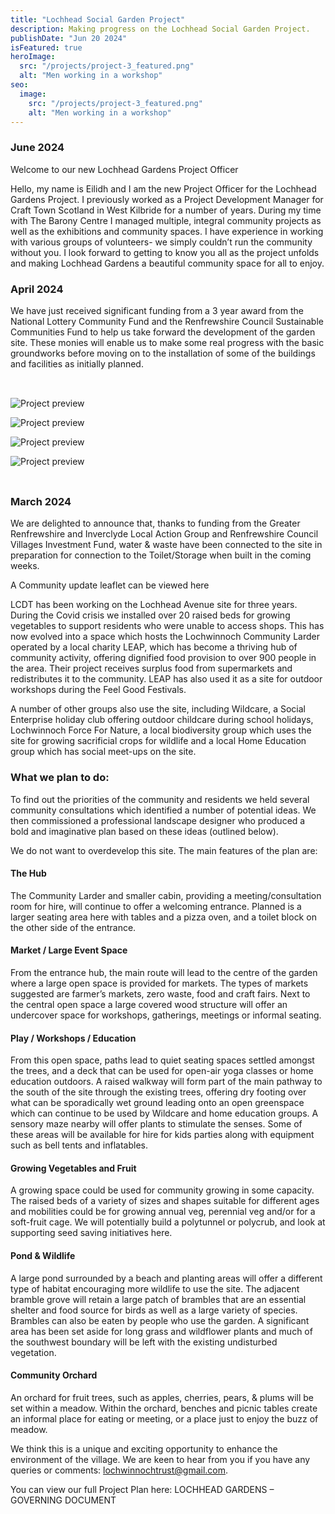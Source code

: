 ```yaml
---
title: "Lochhead Social Garden Project"
description: Making progress on the Lochhead Social Garden Project.
publishDate: "Jun 20 2024"
isFeatured: true
heroImage:
  src: "/projects/project-3_featured.png"
  alt: "Men working in a workshop"
seo:
  image:
    src: "/projects/project-3_featured.png"
    alt: "Men working in a workshop"
---
```


### June 2024

Welcome to our new Lochhead Gardens Project Officer

Hello, my name is Eilidh and I am the new Project Officer for the Lochhead Gardens Project. I previously worked as a Project Development Manager for Craft Town Scotland in West Kilbride for a number of years. During my time with The Barony Centre I managed multiple, integral community projects as well as the exhibitions and community spaces. I have experience in working with various groups of volunteers- we simply couldn’t run the community without you. I look forward to getting to know you all as the project unfolds and making Lochhead Gardens a beautiful community space for all to enjoy.

### April 2024

We have just received significant funding from a 3 year award from the National Lottery Community Fund and the Renfrewshire Council Sustainable Communities Fund to help us take forward the development of the garden site. These monies will enable us to make some real progress with the basic groundworks before moving on to the installation of some of the buildings and facilities as initially planned.

<div style="columns: min(22rem, 72vw); margin-block: 2rem">

![Project preview](/projects/project-3_01.png)

![Project preview](/projects/project-3_02.png)

![Project preview](/projects/project-3_03.png)

![Project preview](/projects/project-3_04.jpg)

</div>
 
### March 2024
We are delighted to announce that, thanks to funding from the Greater Renfrewshire and Inverclyde Local Action Group and Renfrewshire Council Villages Investment Fund, water & waste have been connected to the site in preparation for connection to the Toilet/Storage when built in the coming weeks.

A Community update leaflet can be viewed here

LCDT has been working on the Lochhead Avenue site for three years. During the Covid crisis we installed over 20 raised beds for growing vegetables to support residents who were unable to access shops. This has now evolved into a space which hosts the Lochwinnoch Community Larder operated by a local charity LEAP, which has become a thriving hub of community activity, offering dignified food provision to over 900 people in the area. Their project receives surplus food from supermarkets and redistributes it to the community. LEAP has also used it as a site for outdoor workshops during the Feel Good Festivals.

A number of other groups also use the site, including Wildcare, a Social Enterprise holiday club offering outdoor childcare during school holidays, Lochwinnoch Force For Nature, a local biodiversity group which uses the site for growing sacrificial crops for wildlife and a local Home Education group which has social meet-ups on the site.

### What we plan to do:

To find out the priorities of the community and residents we held several community consultations which identified a number of potential ideas. We then commissioned a professional landscape designer who produced a bold and imaginative plan based on these ideas (outlined below).

We do not want to overdevelop this site. The main features of the plan are:

#### The Hub

The Community Larder and smaller cabin, providing a meeting/consultation room for hire, will continue to offer a welcoming entrance. Planned is a larger seating area here with tables and a pizza oven, and a toilet block on the other side of the entrance.

#### Market / Large Event Space

From the entrance hub, the main route will lead to the centre of the garden where a large open space is provided for markets. The types of markets suggested are farmer’s markets, zero waste, food and craft fairs. Next to the central open space a large covered wood structure will offer an undercover space for workshops, gatherings, meetings or informal seating.

#### Play / Workshops / Education

From this open space, paths lead to quiet seating spaces settled amongst the trees, and a deck that can be used for open-air yoga classes or home education outdoors. A raised walkway will form part of the main pathway to the south of the site through the existing trees, offering dry footing over what can be sporadically wet ground leading onto an open greenspace which can continue to be used by Wildcare and home education groups. A sensory maze nearby will offer plants to stimulate the senses. Some of these areas will be available for hire for kids parties along with equipment such as bell tents and inflatables.

#### Growing Vegetables and Fruit

A growing space could be used for community growing in some capacity. The raised beds of a variety of sizes and shapes suitable for different ages and mobilities could be for growing annual veg, perennial veg and/or for a soft-fruit cage. We will potentially build a polytunnel or polycrub, and look at supporting seed saving initiatives here.

#### Pond & Wildlife

A large pond surrounded by a beach and planting areas will offer a different type of habitat encouraging more wildlife to use the site. The adjacent bramble grove will retain a large patch of brambles that are an essential shelter and food source for birds as well as a large variety of species. Brambles can also be eaten by people who use the garden. A significant area has been set aside for long grass and wildflower plants and much of the southwest boundary will be left with the existing undisturbed vegetation.

#### Community Orchard

An orchard for fruit trees, such as apples, cherries, pears, & plums will be set within a meadow. Within the orchard, benches and picnic tables create an informal place for eating or meeting, or a place just to enjoy the buzz of meadow.

We think this is a unique and exciting opportunity to enhance the environment of the village. We are keen to hear from you if you have any queries or comments: lochwinnochtrust@gmail.com.

You can view our full Project Plan here: LOCHHEAD GARDENS – GOVERNING DOCUMENT
